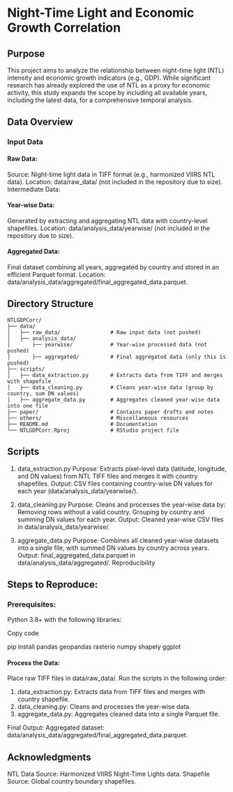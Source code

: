 # Night-Time Light and Economic Growth Correlation
## Purpose
This project aims to analyze the relationship between night-time light (NTL) intensity and economic growth indicators (e.g., GDP). While significant research has already explored the use of NTL as a proxy for economic activity, this study expands the scope by including all available years, including the latest data, for a comprehensive temporal analysis.

## Data Overview
### Input Data

#### Raw Data:

Source: Night-time light data in TIFF format (e.g., harmonized VIIRS NTL data).
Location: data/raw_data/ (not included in the repository due to size).
Intermediate Data:

#### Year-wise Data:

Generated by extracting and aggregating NTL data with country-level shapefiles.
Location: data/analysis_data/yearwise/ (not included in the repository due to size).

#### Aggregated Data:

Final dataset combining all years, aggregated by country and stored in an efficient Parquet format.
Location: data/analysis_data/aggregated/final_aggregated_data.parquet.

## Directory Structure

```
NTLGDPCorr/
├── data/
│   ├── raw_data/                # Raw input data (not pushed)
│   ├── analysis_data/
│       ├── yearwise/            # Year-wise processed data (not pushed)
│       ├── aggregated/          # Final aggregated data (only this is pushed)
├── scripts/
│   ├── data_extraction.py       # Extracts data from TIFF and merges with shapefile
│   ├── data_cleaning.py         # Cleans year-wise data (group by country, sum DN values)
│   ├── aggregate_data.py        # Aggregates cleaned year-wise data into one file
├── paper/                       # Contains paper drafts and notes
├── others/                      # Miscellaneous resources
├── README.md                    # Documentation
└── NTLGDPCorr.Rproj             # RStudio project file
```

## Scripts

1. data_extraction.py
Purpose: Extracts pixel-level data (latitude, longitude, and DN values) from NTL TIFF files and merges it with country shapefiles.
Output: CSV files containing country-wise DN values for each year (data/analysis_data/yearwise/).

3. data_cleaning.py
Purpose: Cleans and processes the year-wise data by:
Removing rows without a valid country.
Grouping by country and summing DN values for each year.
Output: Cleaned year-wise CSV files in data/analysis_data/yearwise/.

5. aggregate_data.py
Purpose: Combines all cleaned year-wise datasets into a single file, with summed DN values by country across years.
Output: final_aggregated_data.parquet in data/analysis_data/aggregated/.
Reproducibility

## Steps to Reproduce:

### Prerequisites:

Python 3.8+ with the following libraries:


Copy code

pip install pandas geopandas rasterio numpy shapely ggplot

#### Process the Data:

Place raw TIFF files in data/raw_data/.
Run the scripts in the following order:
1) data_extraction.py: Extracts data from TIFF files and merges with country shapefile.
2) data_cleaning.py: Cleans and processes the year-wise data.
3) aggregate_data.py: Aggregates cleaned data into a single Parquet file.

Final Output:
Aggregated dataset: data/analysis_data/aggregated/final_aggregated_data.parquet.

## Acknowledgments
NTL Data Source: Harmonized VIIRS Night-Time Lights data.
Shapefile Source: Global country boundary shapefiles.

